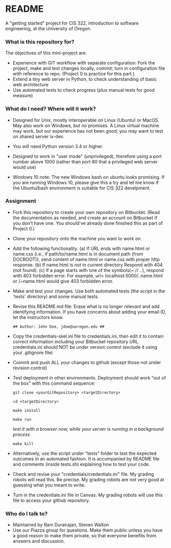 # README #

A "getting started" project for CIS 322, introduction to software engineering, at the University of Oregon.

### What is this repository for? ###

The objectives of this mini-project are:

  * Experience with GIT workflow with separate configuration: Fork the project, make and test changes locally, commit; turn in configuration file with reference to repo. (Project 0 is practice for this part.) 
  * Extend a tiny web server in Python, to check understanding of basic web architecture
  * Use automated tests to check progress (plus manual tests for good measure)

### What do I need?  Where will it work? ###

* Designed for Unix, mostly interoperable on Linux (Ubuntu) or MacOS. May also work on Windows, but no promises. A Linux virtual machine may work, but our experience has not been good; you may want to test on shared server ix-dev.

* You will need Python version 3.4 or higher. 

* Designed to work in "user mode" (unprivileged), therefore using a port number above 1000 (rather than port 80 that a privileged web server would use)

* Windows 10 note: The new Windows bash on ubuntu looks promising. If you are running Windows 10, please give this a try and let me know if the Ubuntu/bash environment is suitable for CIS 322 develpment. 

### Assignment ###
* Fork this repository to create your own repository on Bitbucket. (Read the documentation as needed, and create an account on Bitbucket if you don't have one. You should've already done finished this as part of Project 0.) 
* Clone your repository onto the machine you want to work on.
* Add the following functionality. (a) If URL ends with name.html or name.css (i.e., if path/to/name.html is in document path (from DOCROOT)), send content of name.html or name.css with proper http response. (b) If name.html is not in current directory Respond with 404 (not found). (c) If a page starts with one of the symbols(~ // ..), respond with 403 forbidden error. For example, url= localhost:5000/..name.html or /~name.html would give 403 forbidden error.
* Make and test your changes. Use both automated tests (the script in the 'tests' directory) and some manual tests.
* Revise this README.md file: Erase what is no longer relevant and add identifying information. If you have concerns about adding your email ID, let the instructors know.
  
  ```
  ## Author: John Doe, jdoe@uoregon.edu ##
  ```
  
* Copy the credentials-skel.ini file to credentials.ini, then edit it to contain correct information including your Bitbucket repository URL. credentials.ini should NOT be under version control (exclude it using your .gitignore file)
* Commit and push ALL your changes to github (except those not under revision control)
* Test deployment in other environments. Deployment should work "out of the box" with this command sequence: 

  ```
  git clone <yourGitRepository> <targetDirectory>
  ```
  
  ```
  cd <targetDirectory>
  ```
  
  ```
  make install
  ```
  
  ```
  make run
  ```
  
  *test it with a browser now, while your server is running in a background process*

  ```
  make kill 
  ```
  
* Alternatively, use the script under "tests" folder to test the expected outcomes in an automated fashion. It is accompanied by README file and comments (inside tests.sh) explaining how to test your code.
* Check and revise your "credentials/credentials.ini" file. My grading robots will read this. Be precise. My grading robots are not very good at guessing what you meant to write.
* Turn in the credentials.ini file in Canvas. My grading robots will use this file to access your github repository.   

### Who do I talk to? ###

* Maintained by Ram Durairajan, Steven Walton
* Use our Piazza group for questions. Make them public unless you have a good reason to make them private, so that everyone benefits from answers and discussion. 